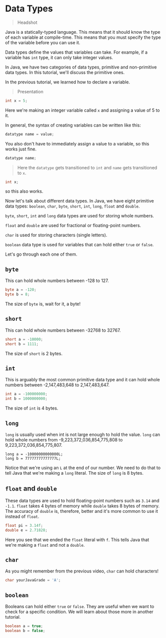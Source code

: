 # Data Types

> Headshot

Java is a statically-typed language. This means that it should know the type of each variable at compile-time. This means that you must specify the type of the variable before you can use it.

Data types define the values that variables can take. For example, if a variable has `int` type, it can only take integer values.

In Java, we have two categories of data types, primitive and non-primitive data types. In this tutorial, we'll discuss the primitive ones.

In the previous tutorial, we learned how to declare a variable.

> Presentation

```java
int x = 5;
```
Here we're making an integer variable called `x` and assigning a value of 5 to it.

In general, the syntax of creating variables can be written like this:

```java
datatype name = value;
```

You also don't have to immediately assign a value to a variable, so this works just fine.

```java
datatype name;
```

> Here the `datatype` gets transitioned to `int` and `name` gets transitioned to `x`.

```java
int x;
```

so this also works.

Now let's talk about different data types. In Java, we have eight primitive data types: `boolean`, `char`, `byte`, `short`, `int`, `long`, `float` and `double`.

`byte`, `short`, `int` and `long` data types are used for storing whole numbers.

`float` and `double` are used for fractional or floating-point numbers.

`char` is used for storing characters (single letters).

`boolean` data type is used for variables that can hold either `true` or `false`.

Let's go through each one of them.

## `byte`

This can hold whole numbers between -128 to 127.

```java
byte a = -120;
byte b = 8;
```

The size of `byte` is, wait for it, a byte!

## `short`

This can hold whole numbers between -32768 to 32767.

```java
short a = -10000;
short b = 1111;
```

The size of `short` is 2 bytes.

## `int`

This is arguably the most common primitive data type and it can hold whole numbers between -2,147,483,648 to 2,147,483,647.

```java
int a = -100000000;
int b = 1000000000;
```

The size of `int` is 4 bytes.

## `long`

`long` is usually used when int is not large enough to hold the value. `long` can hold whole numbers from -9,223,372,036,854,775,808 to 9,223,372,036,854,775,807. 

```
long a = -10000000000000L;
long b = 77777777777777L;
```

Notice that we're using an `L` at the end of our number. We need to do that to tell Java that we're making a `long` literal. The size of `long` is 8 bytes.


## `float` and `double`

These data types are used to hold floating-point numbers such as `3.14` and `-1.1`. `float` takes 4 bytes of memory while `double` takes 8 bytes of memory. The accuracy of `double` is, therefore, better and it's more common to use it instead of `float`.

```java
float pi = 3.14f;
double e = 2.71828;
```

Here you see that we ended the `float` literal with `f`. This tells Java that we're making a `float` and not a `double`.

## `char`

As you might remember from the previous video, `char` can hold characters!

```java
char yourJavaGrade = 'A';
```

## `boolean`

Booleans can hold either `true` or `false`. They are useful when we want to check for a specific condition. We will learn about those more in another tutorial.

```java
boolean a = true;
boolean b = false;
```
